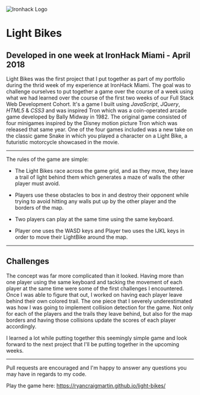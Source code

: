 ![Ironhack Logo](https://i.imgur.com/1QgrNNw.png)

# Light Bikes 
## Developed in one week at IronHack Miami - April 2018

Light Bikes was the first project that I put together as part of my portfolio during the thrid week of my experience at IronHack Miami. The goal was to challenge ourselves to put together a game over the course of a week using what we had learned over the course of the first two weeks of our Full Stack Web Development Cohort. It's a game I built using *JavaScript*, *JQuery*, *HTML5* & *CSS3* and was inspired Tron which was a coin-operated arcade game developed by Bally Midway in 1982. The original game consisted of four minigames inspired by the Disney motion picture Tron which was released that same year. One of the four games included was a new take on the classic game Snake in which you played a character on a Light Bike, a futuristic motorcycle showcased in the movie.

---

The rules of the game are simple:

- The Light Bikes race across the game grid, and as they move, they leave a trail of light behind them which generates a maze of walls the other player must avoid.

- Players use these obstacles to box in and destroy their opponent while trying to avoid hitting any walls put up by the other player and the borders of the map.

- Two players can play at the same time using the same keyboard.

-  Player one uses the WASD keys and Player two uses the IJKL keys in order to move their LightBike around the map. 

---

## Challenges

The concept was far more complicated than it looked. Having more than one player using the same keyboard and tacking the movement of each player at the same time were some of the first challenges I encountered. Once I was able to figure that out, I worked on having each player leave behind their own colored trail. The one piece that I severely underestimated was how I was going to implement collision detection for the game. Not only for each of the players and the trails they leave behind, but also for the map borders and having those collisions update the scores of each player accordingly. 

I learned a lot while putting together this seemingly simple game and look forward to the next project that I'll be putting together in the upcoming weeks. 

---

Pull requests are encouraged and I'm happy to answer any questions you may have in regards to my code. 

Play the game here: https://ryancraigmartin.github.io/light-bikes/
